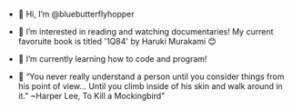 - 👋 Hi, I’m @bluebutterflyhopper
- 👀 I’m interested in reading and watching documentaries! My current favoruite book is titled '1Q84' by Haruki Murakami 😊
- 🌱 I’m currently learning how to code and program!

- 🤍 “You never really understand a person until you consider things from his point of view… Until you climb inside of his skin and walk around in it.”
~Harper Lee, To Kill a Mockingbird" 

